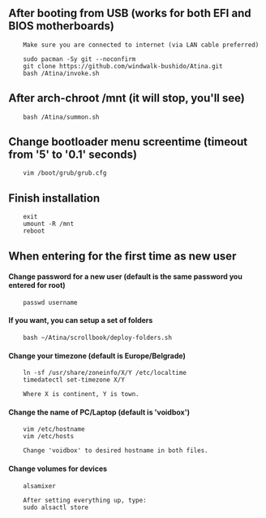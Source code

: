 ## After booting from USB (works for both EFI and BIOS motherboards)
        Make sure you are connected to internet (via LAN cable preferred)

        sudo pacman -Sy git --noconfirm
        git clone https://github.com/windwalk-bushido/Atina.git
        bash /Atina/invoke.sh

## After arch-chroot /mnt (it will stop, you'll see)
        bash /Atina/summon.sh

## Change bootloader menu screentime (timeout from '5' to '0.1' seconds)
        vim /boot/grub/grub.cfg

## Finish installation
        exit
        umount -R /mnt
        reboot

## When entering for the first time as new user

#### Change password for a new user (default is the same password you entered for root)
        passwd username

#### If you want, you can setup a set of folders
        bash ~/Atina/scrollbook/deploy-folders.sh

#### Change your timezone (default is Europe/Belgrade)
        ln -sf /usr/share/zoneinfo/X/Y /etc/localtime
        timedatectl set-timezone X/Y

        Where X is continent, Y is town.

#### Change the name of PC/Laptop (default is 'voidbox')
        vim /etc/hostname
        vim /etc/hosts

        Change 'voidbox' to desired hostname in both files.

#### Change volumes for devices
        alsamixer

        After setting everything up, type:
        sudo alsactl store
